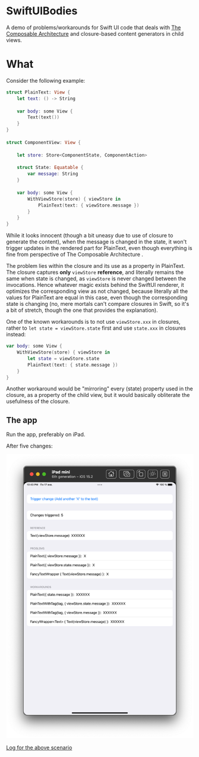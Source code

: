 # SwiftUIBodies

A demo of problems/workarounds for Swift UI code that deals with [The Composable Architecture](https://github.com/pointfreeco/swift-composable-architecture) and closure-based content generators in child views.

# What

Consider the following example:

```swift
struct PlainText: View {
    let text: () -> String

    var body: some View {
        Text(text())
    }
}

struct ComponentView: View {

    let store: Store<ComponentState, ComponentAction>

    struct State: Equatable {
        var message: String
    }

    var body: some View {
        WithViewStore(store) { viewStore in
            PlainText(text: { viewStore.message })
        }
    }
}
```

While it looks innocent (though a bit uneasy due to use of closure to generate the content), when the message is changed in the state, it won't trigger updates in the rendered part for PlainText, even though everything is fine from perspective of The Composable Architecture .

The problem lies within the closure and its use as a property in PlainText. The closure captures **only** `viewStore` **reference**, and literally remains the same when state is changed, as `viewStore` is never changed between the invocations. Hence whatever magic exists behind the SwiftUI renderer, it optimizes the corresponding view as not changed, because literally all the values for PlainText are equal in this case, even though the corresponding state is changing (no, mere mortals can't compare closures in Swift, so it's a bit of stretch, though the one that provides the explanation).

One of the known workarounds is to not use `viewStore.xxx` in closures, rather to `let state = viewStore.state` first and use `state.xxx` in closures instead:

```swift
var body: some View {
    WithViewStore(store) { viewStore in
        let state = viewStore.state
        PlainText(text: { state.message })
    }
}
```

Another workaround would be "mirroring" every (state) property used in the closure, as a property of the child view, but it would basically obliterate the usefulness of the closure.

## The app

Run the app, preferably on iPad.

After five changes:

![](./SwiftUIBodiesRun.png)

[Log for the above scenario](./SwiftUIBodiesRun.log)
